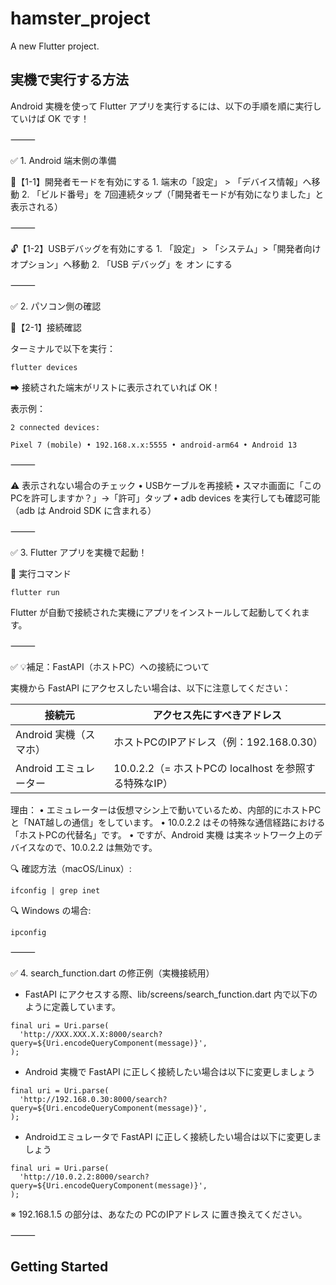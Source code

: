 # hamster_project

A new Flutter project.

## 実機で実行する方法

Android 実機を使って Flutter アプリを実行するには、以下の手順を順に実行していけば OK です！

⸻

✅ 1. Android 端末側の準備

📱【1-1】開発者モードを有効にする
	1.	端末の「設定」 > 「デバイス情報」へ移動
	2.	「ビルド番号」を 7回連続タップ（「開発者モードが有効になりました」と表示される）

⸻

🔓【1-2】USBデバッグを有効にする
	1.	「設定」 > 「システム」>「開発者向けオプション」へ移動
	2.	「USB デバッグ」を オン にする

⸻

✅ 2. パソコン側の確認

🧪【2-1】接続確認

ターミナルで以下を実行：
```
flutter devices
```
➡ 接続された端末がリストに表示されていれば OK！

表示例：
```
2 connected devices:

Pixel 7 (mobile) • 192.168.x.x:5555 • android-arm64 • Android 13
```

⸻

⚠️ 表示されない場合のチェック
	•	USBケーブルを再接続
	•	スマホ画面に「このPCを許可しますか？」→「許可」タップ
	•	adb devices を実行しても確認可能（adb は Android SDK に含まれる）

⸻

✅ 3. Flutter アプリを実機で起動！

🚀 実行コマンド
```
flutter run
```
Flutter が自動で接続された実機にアプリをインストールして起動してくれます。

⸻

✅ 💡補足：FastAPI（ホストPC）への接続について

実機から FastAPI にアクセスしたい場合は、以下に注意してください：


| 接続元 | アクセス先にすべきアドレス |
|---------|---------|
| Android 実機（スマホ）   | ホストPCのIPアドレス（例：192.168.0.30）   |
| Android エミュレーター   | 10.0.2.2（= ホストPCの localhost を参照する特殊なIP）   |

理由：
	•	エミュレーターは仮想マシン上で動いているため、内部的にホストPCと「NAT越しの通信」をしています。
	•	10.0.2.2 はその特殊な通信経路における「ホストPCの代替名」です。
	•	ですが、Android 実機 は実ネットワーク上のデバイスなので、10.0.2.2 は無効です。


🔍 確認方法（macOS/Linux）:
```
ifconfig | grep inet
```
🔍 Windows の場合:
```
ipconfig
```

⸻

✅ 4. search_function.dart の修正例（実機接続用）

-  FastAPI にアクセスする際、lib/screens/search_function.dart 内で以下のように定義しています。

```
final uri = Uri.parse(
  'http://XXX.XXX.X.X:8000/search?query=${Uri.encodeQueryComponent(message)}',
);
```
-  Android 実機で FastAPI に正しく接続したい場合は以下に変更しましょう

```
final uri = Uri.parse(
  'http://192.168.0.30:8000/search?query=${Uri.encodeQueryComponent(message)}',
);
```

-  Androidエミュレータで FastAPI に正しく接続したい場合は以下に変更しましょう

```
final uri = Uri.parse(
  'http://10.0.2.2:8000/search?query=${Uri.encodeQueryComponent(message)}',
);
```
※ 192.168.1.5 の部分は、あなたの PCのIPアドレス に置き換えてください。

⸻

## Getting Started






